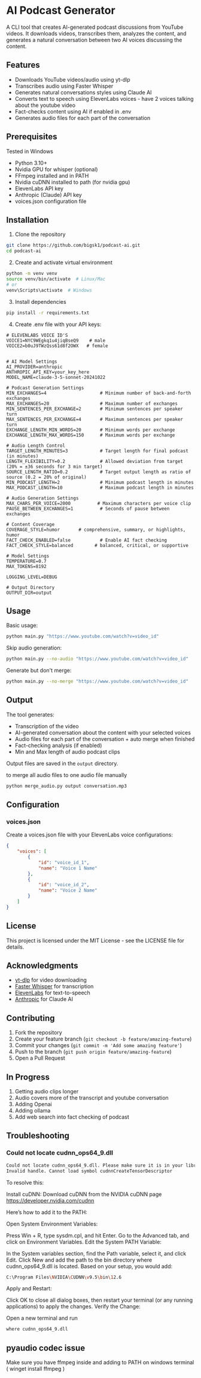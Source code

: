 # AI Podcast Generator


A CLI tool that creates AI-generated podcast discussions from YouTube videos. It downloads videos, transcribes them, analyzes the content, and generates a natural conversation between two AI voices discussing the content.

## Features

- Downloads YouTube videos/audio using yt-dlp
- Transcribes audio using Faster Whisper
- Generates natural conversations styles using Claude AI
- Converts text to speech using ElevenLabs voices - have 2 voices talking about the youtube video
- Fact-checks content using AI if enabled in .env
- Generates audio files for each part of the conversation

## Prerequisites

Tested in Windows 

- Python 3.10+
- Nvidia GPU for whisper (optional)
- FFmpeg installed and in PATH
- Nvidia cuDNN installed to path (for nvidia gpu)
- ElevenLabs API key
- Anthropic (Claude) API key
- voices.json configuration file

## Installation

1. Clone the repository
```bash
git clone https://github.com/bigsk1/podcast-ai.git
cd podcast-ai
```

2. Create and activate virtual environment
```bash
python -m venv venv
source venv/bin/activate  # Linux/Mac
# or
venv\Scripts\activate  # Windows
```

3. Install dependencies
```bash
pip install -r requirements.txt
```

4. Create .env file with your API keys:
```env
# ELEVENLABS VOICE ID'S
VOICE1=NYC9WEgkq1u4jiqBseQ9    # male
VOICE2=b0uJ9TWzQss61d8f2OWX   # female


# AI Model Settings
AI_PROVIDER=anthropic
ANTHROPIC_API_KEY=your_key_here
MODEL_NAME=claude-3-5-sonnet-20241022

# Podcast Generation Settings
MIN_EXCHANGES=4                    # Minimum number of back-and-forth exchanges
MAX_EXCHANGES=20                   # Maximum number of exchanges
MIN_SENTENCES_PER_EXCHANGE=2       # Minimum sentences per speaker turn
MAX_SENTENCES_PER_EXCHANGE=4       # Maximum sentences per speaker turn
EXCHANGE_LENGTH_MIN_WORDS=20       # Minimum words per exchange
EXCHANGE_LENGTH_MAX_WORDS=150      # Maximum words per exchange

# Audio Length Control
TARGET_LENGTH_MINUTES=3            # Target length for final podcast (in minutes)
LENGTH_FLEXIBILITY=0.2             # Allowed deviation from target (20% = ±36 seconds for 3 min target)
SOURCE_LENGTH_RATIO=0.2            # Target output length as ratio of source (0.2 = 20% of original)
MIN_PODCAST_LENGTH=2               # Minimum podcast length in minutes
MAX_PODCAST_LENGTH=10              # Maximum podcast length in minutes

# Audio Generation Settings
MAX_CHARS_PER_VOICE=2000          # Maximum characters per voice clip
PAUSE_BETWEEN_EXCHANGES=1          # Seconds of pause between exchanges

# Content Coverage
COVERAGE_STYLE=humor       # comprehensive, summary, or highlights, humor
FACT_CHECK_ENABLED=false           # Enable AI fact checking
FACT_CHECK_STYLE=balanced        # balanced, critical, or supportive

# Model Settings
TEMPERATURE=0.7
MAX_TOKENS=8192

LOGGING_LEVEL=DEBUG

# Output Directory
OUTPUT_DIR=output
```

## Usage

Basic usage:
```bash
python main.py "https://www.youtube.com/watch?v=video_id"
```

Skip audio generation:
```bash
python main.py --no-audio "https://www.youtube.com/watch?v=video_id"
```

Generate but don't merge:
```bash
python main.py --no-merge "https://www.youtube.com/watch?v=video_id"
```

## Output

The tool generates:
- Transcription of the video
- AI-generated conversation about the content with your selected voices
- Audio files for each part of the conversation + auto merge when finished
- Fact-checking analysis (if enabled)
- Min and Max length of audio podcast clips

Output files are saved in the `output` directory.

to merge all audio files to one audio file manually

```bash
python merge_audio.py output conversation.mp3 
```

## Configuration

### voices.json
Create a voices.json file with your ElevenLabs voice configurations:
```json
{
    "voices": [
        {
            "id": "voice_id_1",
            "name": "Voice 1 Name"
        },
        {
            "id": "voice_id_2",
            "name": "Voice 2 Name"
        }
    ]
}
```

## License

This project is licensed under the MIT License - see the LICENSE file for details.

## Acknowledgments

- [yt-dlp](https://github.com/yt-dlp/yt-dlp) for video downloading
- [Faster Whisper](https://github.com/guillaumekln/faster-whisper) for transcription
- [ElevenLabs](https://elevenlabs.io/) for text-to-speech
- [Anthropic](https://www.anthropic.com/) for Claude AI

## Contributing

1. Fork the repository
2. Create your feature branch (`git checkout -b feature/amazing-feature`)
3. Commit your changes (`git commit -m 'Add some amazing feature'`)
4. Push to the branch (`git push origin feature/amazing-feature`)
5. Open a Pull Request

## In Progress

1. Getting audio clips longer
2. Audio covers more of the transcript and youtube conversation
3. Adding Openai 
4. Adding ollama
5. Add web search into fact checking of podcast

## Troubleshooting

### Could not locate cudnn_ops64_9.dll

```bash
Could not locate cudnn_ops64_9.dll. Please make sure it is in your library path!
Invalid handle. Cannot load symbol cudnnCreateTensorDescriptor
```

To resolve this:

Install cuDNN: Download cuDNN from the NVIDIA cuDNN page https://developer.nvidia.com/cudnn

Here’s how to add it to the PATH:

Open System Environment Variables:

Press Win + R, type sysdm.cpl, and hit Enter. Go to the Advanced tab, and click on Environment Variables. Edit the System PATH Variable:

In the System variables section, find the Path variable, select it, and click Edit. Click New and add the path to the bin directory where cudnn_ops64_9.dll is located. Based on your setup, you would add:

```bash
C:\Program Files\NVIDIA\CUDNN\v9.5\bin\12.6
```

Apply and Restart:

Click OK to close all dialog boxes, then restart your terminal (or any running applications) to apply the changes. Verify the Change:

Open a new terminal and run

```bash
where cudnn_ops64_9.dll
```

## pyaudio codec issue

Make sure you have ffmpeg inside and adding to PATH on windows terminal ( winget install ffmpeg )
